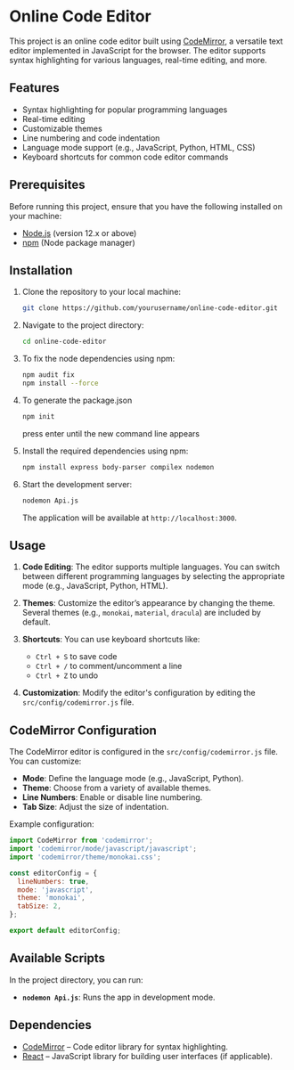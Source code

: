 # Online Code Editor

This project is an online code editor built using [CodeMirror](https://codemirror.net/), a versatile text editor implemented in JavaScript for the browser. The editor supports syntax highlighting for various languages, real-time editing, and more.

## Features

- Syntax highlighting for popular programming languages
- Real-time editing
- Customizable themes
- Line numbering and code indentation
- Language mode support (e.g., JavaScript, Python, HTML, CSS)
- Keyboard shortcuts for common code editor commands

## Prerequisites

Before running this project, ensure that you have the following installed on your machine:

- [Node.js](https://nodejs.org/) (version 12.x or above)
- [npm](https://www.npmjs.com/) (Node package manager)

## Installation

1. Clone the repository to your local machine:

   ```bash
   git clone https://github.com/yourusername/online-code-editor.git
   ```

2. Navigate to the project directory:

   ```bash
   cd online-code-editor
   ```
3. To fix the node dependencies using npm:

   ```bash
   npm audit fix
   npm install --force

4. To generate the package.json
   ```bash
   npm init
   ```
   press enter until the new command line appears

4. Install the required dependencies using npm:

   ```bash
   npm install express body-parser compilex nodemon
   ```

5. Start the development server:

   ```bash
   nodemon Api.js
   ```

   The application will be available at `http://localhost:3000`.

## Usage

1. **Code Editing**: The editor supports multiple languages. You can switch between different programming languages by selecting the appropriate mode (e.g., JavaScript, Python, HTML).
   
2. **Themes**: Customize the editor’s appearance by changing the theme. Several themes (e.g., `monokai`, `material`, `dracula`) are included by default.

3. **Shortcuts**: You can use keyboard shortcuts like:

   - `Ctrl + S` to save code
   - `Ctrl + /` to comment/uncomment a line
   - `Ctrl + Z` to undo
   
4. **Customization**: Modify the editor's configuration by editing the `src/config/codemirror.js` file.

## CodeMirror Configuration

The CodeMirror editor is configured in the `src/config/codemirror.js` file. You can customize:

- **Mode**: Define the language mode (e.g., JavaScript, Python).
- **Theme**: Choose from a variety of available themes.
- **Line Numbers**: Enable or disable line numbering.
- **Tab Size**: Adjust the size of indentation.

Example configuration:

```javascript
import CodeMirror from 'codemirror';
import 'codemirror/mode/javascript/javascript';
import 'codemirror/theme/monokai.css';

const editorConfig = {
  lineNumbers: true,
  mode: 'javascript',
  theme: 'monokai',
  tabSize: 2,
};

export default editorConfig;
```

## Available Scripts

In the project directory, you can run:

- **`nodemon Api.js`**: Runs the app in development mode.

## Dependencies

- [CodeMirror](https://codemirror.net/) – Code editor library for syntax highlighting.
- [React](https://reactjs.org/) – JavaScript library for building user interfaces (if applicable).
